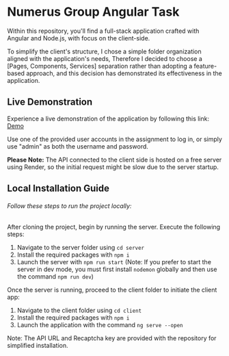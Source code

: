 # Numerus Group Angular Task

Within this repository, you'll find a full-stack application crafted with Angular and Node.js, with focus on the client-side.

To simplify the client's structure, I chose a simple folder organization aligned with the application's needs, Therefore I decided to choose a [Pages, Components, Services] separation rather than adopting a feature-based approach, and this decision has demonstrated its effectiveness in the application.

## Live Demonstration

Experience a live demonstration of the application by following this link: [Demo](https://angular-numerusgroup-test.vercel.app/login "Demo")

Use one of the provided user accounts in the assignment to log in, or simply use "admin" as both the username and password.

**Please Note:** The API connected to the client side is hosted on a free server using Render, so the initial request might be slow due to the server startup.

## Local Installation Guide

###### Follow these steps to run the project locally:

After cloning the project, begin by running the server. Execute the following steps:
1. Navigate to the server folder using `cd server`
2. Install the required packages with `npm i`
3. Launch the server with `npm run start` (Note: If you prefer to start the server in dev mode, you must first install `nodemon` globally and then use the command `npm run dev`)

Once the server is running, proceed to the client folder to initiate the client app:
1. Navigate to the client folder using `cd client`
2. Install the required packages with `npm i`
3. Launch the application with the command `ng serve --open`

Note: The API URL and Recaptcha key are provided with the repository for simplified installation.
